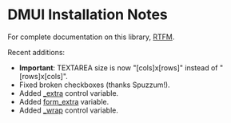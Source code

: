 # DMUI Installation Notes

For complete documentation on this library, [RTFM](dmui.html).

Recent additions:

* **Important**: TEXTAREA size is now "\[cols\]x\[rows\]" instead of "\[rows\]x\[cols\]".
* Fixed broken checkboxes (thanks Spuzzum!).
* Added [\_extra](dmui.md#var/udef_extra) control variable.
* Added [form\_extra](dmui.html#var/other/form_extra) variable.
* Added [\_wrap](dmui.html#var/udef_wrap) control variable.
